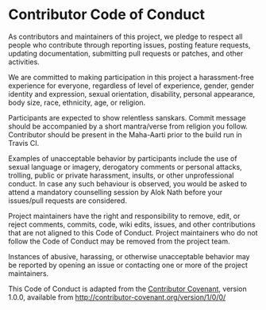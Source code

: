 # Contributor Code of Conduct

As contributors and maintainers of this project, we pledge to respect all people who contribute through reporting issues, posting feature requests, updating documentation, submitting pull requests or patches, and other activities.

We are committed to making participation in this project a harassment-free experience for everyone, regardless of level of experience, gender, gender identity and expression, sexual orientation, disability, personal appearance, body size, race, ethnicity, age, or religion.

Participants are expected to show relentless sanskars. Commit message should be accompanied by a short mantra/verse from religion you follow. Contributor should be present in the Maha-Aarti prior to the build run in Travis CI. 

Examples of unacceptable behavior by participants include the use of sexual language or imagery, derogatory comments or personal attacks, trolling, public or private harassment, insults, or other unprofessional conduct. In case any such behaviour is observed, you would be asked to attend a mandatory counselling session by Alok Nath before your issues/pull requests are considered. 

Project maintainers have the right and responsibility to remove, edit, or reject comments, commits, code, wiki edits, issues, and other contributions that are not aligned to this Code of Conduct. Project maintainers who do not follow the Code of Conduct may be removed from the project team.

Instances of abusive, harassing, or otherwise unacceptable behavior may be reported by opening an issue or contacting one or more of the project maintainers.

This Code of Conduct is adapted from the [Contributor Covenant](http://contributor-covenant.org/), version 1.0.0, available from http://contributor-covenant.org/version/1/0/0/
